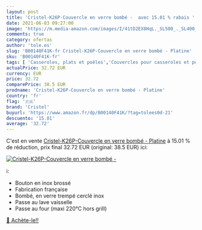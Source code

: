 ```yaml
---
layout: post
title: 'Cristel-K26P-Couvercle en verre bombé -  avec 15.01 % rabais '
date: 2021-06-03 09:27:00
image: 'https://m.media-amazon.com/images/I/41tD2EX8HqL._SL500_._SL400_.jpg'
comments: true
category: ofertas
author: 'tole.es'
slug: 'B00140F41K-fr Cristel-K26P-Couvercle en verre bombé - Platine'
sku: 'B00140F41K-fr'
tags: [ 'Casseroles, plats et poêles','Couvercles pour casseroles et poêles','Couvercles pour marmites','Cuisine et Maison','cristel', ]
actualPrice: 32.72 EUR
currency: EUR
price: 32.72
comparePrice: 38.5 EUR
prodname: 'Cristel-K26P-Couvercle en verre bombé - Platine'
country: 'fr'
flag: '🇫🇷'
brand: 'Cristel'
buyurl: 'https://www.amazon.fr/dp/B00140F41K/?tag=tolees0d-21'
descuento: '15.01'
average: '32.72'
---
```


C'est en vente [Cristel-K26P-Couvercle en verre bombé - Platine](https://www.amazon.fr/dp/B00140F41K/?tag=tolees0d-21)  à  15.01 % de réduction, prix final  32.72 EUR (original: 38.5 EUR) ici:

[![Cristel-K26P-Couvercle en verre bombé - ](https://m.media-amazon.com/images/I/41tD2EX8HqL._SL500_._SL400_.jpg)](https://www.amazon.fr/dp/B00140F41K/?tag=tolees0d-21)

ℹ️:

- Bouton en inox brossé
- Fabrication française
- Bombé, en verre trempé cerclé inox
- Passe au lave vaisselle
- Passe au four (maxi 220°C hors grill)

[🛒 Achète-le!!](https://www.amazon.fr/dp/B00140F41K/?tag=tolees0d-21)
